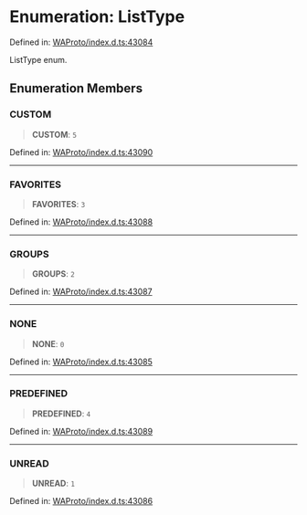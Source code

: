 # Enumeration: ListType

Defined in: [WAProto/index.d.ts:43084](https://github.com/Fokusdotid/Baileys/blob/acae94a55f1d32612d8d312d52b001d93f2ac5e2/WAProto/index.d.ts#L43084)

ListType enum.

## Enumeration Members

### CUSTOM

> **CUSTOM**: `5`

Defined in: [WAProto/index.d.ts:43090](https://github.com/Fokusdotid/Baileys/blob/acae94a55f1d32612d8d312d52b001d93f2ac5e2/WAProto/index.d.ts#L43090)

***

### FAVORITES

> **FAVORITES**: `3`

Defined in: [WAProto/index.d.ts:43088](https://github.com/Fokusdotid/Baileys/blob/acae94a55f1d32612d8d312d52b001d93f2ac5e2/WAProto/index.d.ts#L43088)

***

### GROUPS

> **GROUPS**: `2`

Defined in: [WAProto/index.d.ts:43087](https://github.com/Fokusdotid/Baileys/blob/acae94a55f1d32612d8d312d52b001d93f2ac5e2/WAProto/index.d.ts#L43087)

***

### NONE

> **NONE**: `0`

Defined in: [WAProto/index.d.ts:43085](https://github.com/Fokusdotid/Baileys/blob/acae94a55f1d32612d8d312d52b001d93f2ac5e2/WAProto/index.d.ts#L43085)

***

### PREDEFINED

> **PREDEFINED**: `4`

Defined in: [WAProto/index.d.ts:43089](https://github.com/Fokusdotid/Baileys/blob/acae94a55f1d32612d8d312d52b001d93f2ac5e2/WAProto/index.d.ts#L43089)

***

### UNREAD

> **UNREAD**: `1`

Defined in: [WAProto/index.d.ts:43086](https://github.com/Fokusdotid/Baileys/blob/acae94a55f1d32612d8d312d52b001d93f2ac5e2/WAProto/index.d.ts#L43086)
